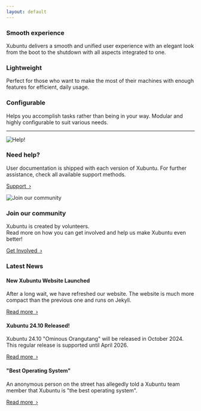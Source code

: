 ```yaml
---
layout: default
---
```


<section class="columns-3">
   <div>
      <h3>Smooth experience</h3>
      <p>Xubuntu delivers a smooth and unified user experience with an elegant look from the boot to the shutdown with all aspects integrated to one.</p>
   </div>
   <div>
      <h3>Lightweight</h3>
      <p>Perfect for those who want to make the most of their machines with enough features for efficient, daily usage.</p>
   </div>
   <div>
      <h3>Configurable</h3>
      <p>Helps you accomplish tasks rather than being in your way. Modular and highly configurable to suit various needs.</p>
   </div>
</section>
<hr />
<section class="columns-2">
   <div class="icon-side">
      <img src="{{ "/assets/images/icon_help.svg" | relative_url }}" alt="Help!" />
      <div>
         <h3>Need help?</h3>
         <p>User documentation is shipped with each version of Xubuntu. For further assistance, check all available support methods.</p>
         <p><a href="{{ "/help" | relative_url }}">Support &nbsp;&rsaquo;</a></p>
      </div>
   </div>
   <div class="icon-side">
      <img src="{{ "/assets/images/icon_community.svg" | relative_url }}" alt="Join our community" />
      <div>
         <h3>Join our community</h3>
         <p>Xubuntu is created by volunteers.<br />Read more on how you can get involved and help us make Xubuntu even better!</p>
         <p><a href="{{ "/contribute" | relative_url }}">Get Involved &nbsp;&rsaquo;</a></p>
      </div>
   </div>
</section>

<section class="wide secondary">
   <h3>Latest News</h3>
   <section class="article-list columns-3">
      <article>
         <h4>New Xubuntu Website Launched</h4>
         <p>After a long wait, we have refreshed our website. The website is much more compact than the previous one and runs on Jekyll.</p>
         <p><a href="#">Read more &nbsp;&rsaquo;</a></p>
      </article>
      <article>
         <h4>Xubuntu 24.10 Released!</h4>
         <p>Xubuntu 24.10 "Ominous Orangutang" will be released in October 2024. This regular release is supported until April 2026.</p>
         <p><a href="#">Read more &nbsp;&rsaquo;</a></p>
      </article>
      <article>
         <h4>"Best Operating System"</h4>
         <p>An anonymous person on the street has allegedly told a Xubuntu team member that Xubuntu is "the best operating system".</p>
         <p><a href="#">Read more &nbsp;&rsaquo;</a></p>
      </article>
   </section>
</section>
